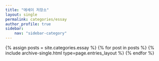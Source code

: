 ```yaml
---
title: "에세이 저장소"
layout: single
permalink: categories/essay
author_profile: true
sidebar:                  
    nav: "sidebar-category"
---
```


{% assign posts = site.categories.essay %}
{% for post in posts %} {% include archive-single.html type=page.entries_layout %} {% endfor %}

